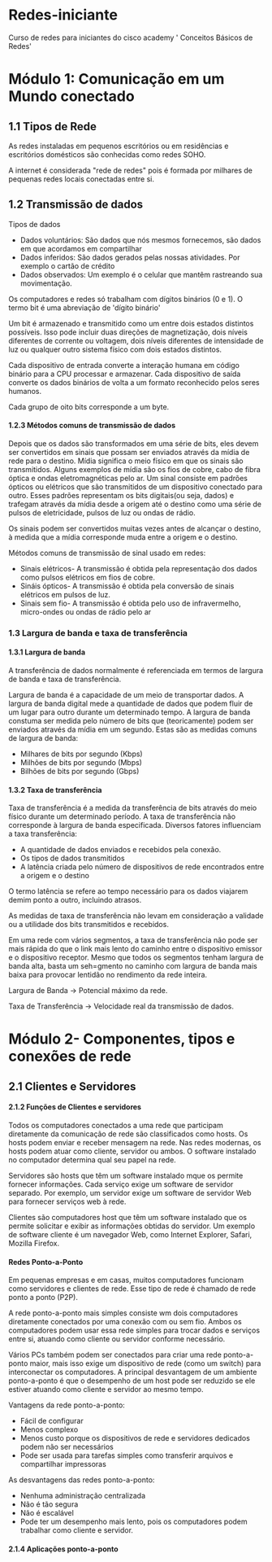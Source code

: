 # Redes-iniciante
Curso de redes para iniciantes do cisco academy ' Conceitos Básicos de Redes'

<h1>Módulo 1: Comunicação em um Mundo conectado</h1>
<h2>1.1 Tipos de Rede</h2>
As redes instaladas em pequenos escritórios ou em residências e escritórios domésticos são conhecidas como redes SOHO.

A internet é considerada "rede de redes" pois é formada por milhares de pequenas redes locais conectadas entre si.

<h2>1.2 Transmissão de dados</h2>
Tipos de dados
<ul>
  <li>Dados voluntários: São dados que nós mesmos fornecemos, são dados em que acordamos em compartilhar</li>
  <li>Dados inferidos: São dados gerados pelas nossas atividades. Por exemplo o cartão de crédito</li>
  <li>Dados observados: Um exemplo é o celular que mantêm rastreando sua movimentação.</li>
</ul>

Os computadores e redes só trabalham com dígitos binários (0 e 1). O termo bit é uma abreviação de 'dígito binário' 

Um bit é armazenado e transmitido como um entre dois estados distintos possíveis. Isso pode incluir duas direções de magnetização, dois níveis diferentes de corrente ou voltagem, dois  níveis diferentes de intensidade de luz ou qualquer outro sistema físico com dois estados distintos.

Cada dispositivo de entrada converte a interação humana em código binário para a CPU processar e armazenar. Cada dispositivo de saída converte os dados binários de volta a um formato reconhecido pelos seres humanos.

Cada grupo de oito bits corresponde a um byte.

<h4>1.2.3 Métodos comuns de transmissão de dados</h4>
Depois que os dados são transformados em uma série de bits, eles devem ser convertidos em sinais que possam ser enviados através da mídia de rede para o destino. Mídia significa o meio físico em que os sinais são transmitidos. Alguns exemplos de mídia são os fios de cobre, cabo de fibra óptica e ondas eletromagnéticas pelo ar. Um sinal consiste em padrões ópticos ou elétricos que são transmitidos de um dispositivo conectado para outro. Esses padrões representam os bits digitais(ou seja, dados) e trafegam através da mídia desde a origem até o destino como uma série de pulsos de eletricidade, pulsos de luz ou ondas de rádio.

Os sinais podem ser convertidos muitas vezes antes de alcançar o destino, à medida que a mídia corresponde muda entre a origem e o destino.

Métodos comuns de transmissão de sinal usado em redes:
<ul>
  <li>Sinais elétricos- A transmissão é obtida pela representação dos dados como pulsos elétricos em fios de cobre.</li>
  <li>Sináis ópticos- A transmissão é obtida pela conversão de sinais elétricos em pulsos de luz.</li>
  <li>Sinais sem fio- A transmissão é obtida pelo uso de infravermelho, micro-ondes ou ondas de rádio pelo ar</li>
</ul>

<h3>1.3 Largura de banda e taxa de transferência</h3>
<h4>1.3.1 Largura de banda</h4>

A transferência de dados normalmente é referenciada em termos de largura de banda e taxa de transferência.

Largura de banda é a capacidade de um meio de transportar dados. A largura de banda digital mede a quantidade de dados que podem fluir de um lugar para outro durante um determinado tempo. A largura de banda constuma ser medida pelo número de bits que (teoricamente) podem ser enviados através da mídia em um segundo. Estas são as medidas comuns de largura de banda:
<ul>
  <li>Milhares de bits por segundo (Kbps)</li>
  <li>Milhões de bits por segundo (Mbps)</li>
  <li>Bilhões de bits por segundo (Gbps)</li>
</ul>

<h4>1.3.2 Taxa de transferência</h4>
Taxa de transferência é a medida da transferência de bits através do meio físico durante um determinado período. A taxa de transferência não corresponde à largura de banda especificada. Diversos fatores influenciam a taxa transferência:
<ul>
  <li>A quantidade de dados enviados e recebidos pela conexão.</li>
  <li>Os tipos de dados transmitidos </li>
  <li>A latência criada pelo número de dispositivos de rede encontrados entre a origem e o destino</li>
</ul>

O termo latência se refere ao tempo necessário para os dados viajarem demim ponto a outro, incluindo atrasos.

As medidas de taxa de transferência não levam em consideração a validade ou a utilidade dos bits transmitidos e recebidos.

Em uma rede com vários segmentos, a taxa de transferência não pode ser mais rápida do que o link mais lento do caminho entre o dispositivo emissor e o dispositivo receptor.
Mesmo que todos os segmentos  tenham largura de banda alta, basta um seh=gmento no caminho com largura de banda mais baixa para provocar lentidão no rendimento da rede inteira.

Largura de Banda → Potencial máximo da rede.

Taxa de Transferência → Velocidade real da transmissão de dados.

<h1>Módulo 2- Componentes, tipos e conexões de rede</h1>
<h2>2.1 Clientes e Servidores</h2>
<h4>2.1.2 Funções de Clientes e servidores</h4>

Todos os computadores conectados a uma rede que participam diretamente da comunicação de rede são classificados como hosts. Os hosts podem enviar e receber mensagem na rede. Nas redes modernas, os hosts podem atuar como cliente, servidor ou ambos. O software instalado no computador determina qual seu papel na rede.

Servidores são hosts que têm um software instalado mque os permite fornecer informações. Cada serviço exige um software de servidor separado. Por exemplo, um servidor exige um software  de servidor Web para fornecer serviços web à rede. 

Clientes são computadores host que têm um software instalado que os permite solicitar e exibir as informações obtidas do servidor. Um exemplo de software cliente é um navegador Web, como Internet Explorer, Safari, Mozilla Firefox.

<h4>Redes Ponto-a-Ponto</h4>
Em pequenas empresas e em casas, muitos computadores funcionam como servidores e clientes de rede. Esse tipo de rede é chamado de rede ponto a ponto (P2P).

A rede ponto-a-ponto mais simples consiste wm dois computadores diretamente conectados por uma conexão com ou sem fio. Ambos os computadores podem usar essa rede simples para trocar dados e serviços entre si, atuando como cliente ou servidor conforme necessário.

Vários PCs também podem ser conectados para criar uma rede ponto-a-ponto maior, mais isso exige um dispositivo de rede (como um switch) para interconectar os computadores.
A principal desvantagem de um ambiente ponto-a-ponto é que o desempenho de um host pode ser reduzido se ele estiver atuando como cliente e servidor ao mesmo tempo. 

Vantagens da rede ponto-a-ponto:
<ul>
  <li>Fácil de configurar</li>
  <li>Menos complexo</li>
  <li>Menos custo porque os dispositivos de rede e servidores dedicados podem não ser necessários</li>
  <li>Pode ser usada para tarefas simples como transferir arquivos e compartilhar impressoras</li>
</ul>

As desvantagens das redes ponto-a-ponto:
<ul>
  <li>Nenhuma administração centralizada</li>
  <li>Não é tão segura</li>
  <li>Não é escalável</li>
  <li>Pode ter um desempenho mais lento, pois os computadores podem trabalhar como cliente e servidor. </li>
</ul>

<h4>2.1.4 Aplicações ponto-a-ponto</h4> 
